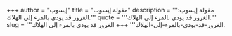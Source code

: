 +++
author = "إيسوب"
title = "مقولة إيسوب"
description = '''مقولة إيسوب: الغرور قد يودي بالمرء إلى الهلاك.'''
quote = '''الغرور قد يودي بالمرء إلى الهلاك.'''
slug = '''الغرور-قد-يودي-بالمرء-إلى-الهلاك'''
+++
الغرور قد يودي بالمرء إلى الهلاك.
